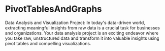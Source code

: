 # PivotTablesAndGraphs
Data Analysis and Visualization Project: In today's data-driven world, extracting meaningful insights from raw data is a crucial task for businesses and organizations. Your data analysis project is an exciting endeavor where you take raw, unstructured data and transform it into  valuable insights using pivot tables and compelling visualizations.
